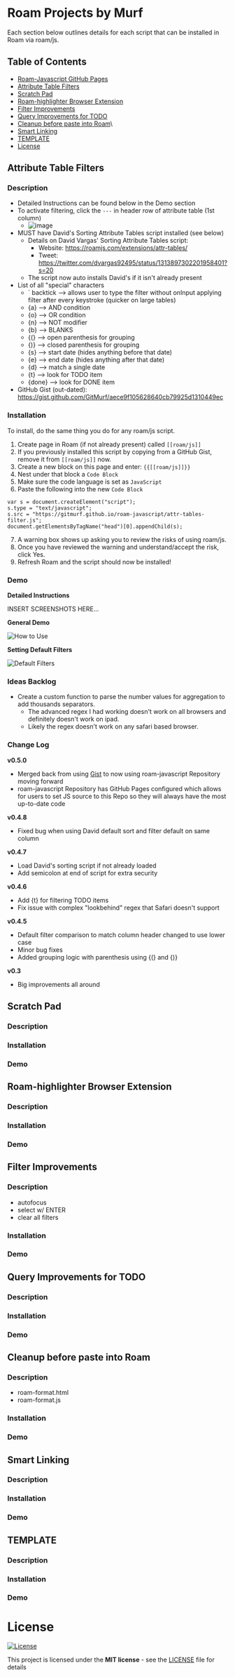 # Roam Projects by Murf

Each section below outlines details for each script that can be installed in Roam via roam/js.

## Table of Contents

- [Roam-Javascript GitHub Pages](https://gitmurf.github.io/roam-javascript/)
- [Attribute Table Filters](#attribute-table-filters)
- [Scratch Pad](#scratch-pad)
- [Roam-highlighter Browser Extension](#roam-highlighter-browser-extension)
- [Filter Improvements](#filter-improvements)
- [Query Improvements for TODO](#query-improvements-for-todo)
- [Cleanup before paste into Roam](#cleanup-before-paste-into-roam)\
- [Smart Linking](#smart-linking)
- [TEMPLATE](#template)
- [License](#license)

## Attribute Table Filters

### Description

- Detailed Instructions can be found below in the Demo section
- To activate filtering, click the `---` in header row of attribute table (1st column)
  - ![image](https://user-images.githubusercontent.com/64155612/99346592-ceab7980-2849-11eb-807b-213dba4b3f78.png)
- MUST have David's Sorting Attribute Tables script installed (see below)
  - Details on David Vargas' Sorting Attribute Tables script:
    - Website: https://roamjs.com/extensions/attr-tables/
    - Tweet: https://twitter.com/dvargas92495/status/1313897302201958401?s=20
  - The script now auto installs David's if it isn't already present
- List of all "special" characters
  - ` backtick --> allows user to type the filter without onInput applying filter after every keystroke (quicker on large tables)
  - {a} --> AND condition
  - {o} --> OR condition
  - {n} --> NOT modifier
  - {b} --> BLANKS
  - {(} --> open parenthesis for grouping
  - {)} --> closed parenthesis for grouping
  - {s} --> start date (hides anything before that date)
  - {e} --> end date (hides anything after that date)
  - {d} --> match a single date
  - {t} --> look for TODO item
  - {done} --> look for DONE item
- GitHub Gist (out-dated): https://gist.github.com/GitMurf/aece9f105628640cb79925d1310449ec

### Installation

To install, do the same thing you do for any roam/js script.

1. Create page in Roam (if not already present) called `[[roam/js]]`
2. If you previously installed this script by copying from a GitHub Gist, remove it from `[[roam/js]]` now.
3. Create a new block on this page and enter: `{{[[roam/js]]}}`
4. Nest under that block a `Code Block`
5. Make sure the code language is set as `JavaScript`
6. Paste the following into the new `Code Block`
```
var s = document.createElement("script");
s.type = "text/javascript";
s.src = "https://gitmurf.github.io/roam-javascript/attr-tables-filter.js";
document.getElementsByTagName("head")[0].appendChild(s);
```
7. A warning box shows up asking you to review the risks of using roam/js.
8. Once you have reviewed the warning and understand/accept the risk, click Yes.
9. Refresh Roam and the script should now be installed!

### Demo

**Detailed Instructions**

INSERT SCREENSHOTS HERE...

**General Demo**

![How to Use](https://user-images.githubusercontent.com/64155612/96104315-8cc79600-0e8d-11eb-9c68-bf930d041054.gif)

**Setting Default Filters**

![Default Filters](https://user-images.githubusercontent.com/64155612/96158005-e056d580-0ec7-11eb-8510-3b363ba6c605.gif)

### Ideas Backlog

- Create a custom function to parse the number values for aggregation to add thousands separators.
  - The advanced regex I had working doesn't work on all browsers and definitely doesn't work on ipad.
  - Likely the regex doesn't work on any safari based browser.

### Change Log

**v0.5.0**

- Merged back from using [Gist](https://gist.github.com/GitMurf/aece9f105628640cb79925d1310449ec) to now using roam-javascript Repository moving forward
- roam-javascript Repository has GitHub Pages configured which allows for users to set JS source to this Repo so they will always have the most up-to-date code

**v0.4.8**

- Fixed bug when using David default sort and filter default on same column

**v0.4.7**

- Load David's sorting script if not already loaded
- Add semicolon at end of script for extra security

**v0.4.6**

- Add {t} for filtering TODO items
- Fix issue with complex "lookbehind" regex that Safari doesn't support

**v0.4.5**

- Default filter comparison to match column header changed to use lower case
- Minor bug fixes
- Added grouping logic with parenthesis using {(} and {)}

**v0.3**

- Big improvements all around

## Scratch Pad

### Description

### Installation

### Demo

## Roam-highlighter Browser Extension

### Description

### Installation

### Demo

## Filter Improvements

### Description

- autofocus
- select w/ ENTER
- clear all filters

### Installation

### Demo

## Query Improvements for TODO

### Description

### Installation

### Demo

## Cleanup before paste into Roam

### Description

- roam-format.html
- roam-format.js

### Installation

### Demo

## Smart Linking

### Description

### Installation

### Demo

## TEMPLATE

### Description

### Installation

### Demo

# License

[![License](http://img.shields.io/:license-mit-blue.svg?style=flat-square)](http://badges.mit-license.org)

This project is licensed under the **MIT license** - see the [LICENSE](LICENSE.md) file for details
